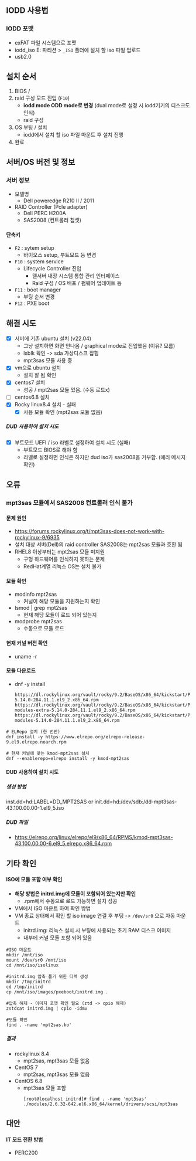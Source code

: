 ## IODD 사용법
### IODD 포맷
- exFAT 파일 시스템으로 포맷
- iodd_iso E: 파티션 > `_ISO` 폴더에 설치 할 iso 파일 업로드
- usb2.0
## 설치 순서
1. BIOS / 
2. raid 구성 모드 진입 (`F10`)
	- **iodd mode ODD mode로 변경** (dual mode로 설정 시 iodd기기의 디스크도 인식)
	- raid 구성
3. OS 부팅 / 설치
	- iodd에서 설치 할 iso 파일 마운트 후 설치 진행
4. 완료
## 서버/OS 버전 및 정보
### 서버 정보
- 모델명
	- Dell poweredge R210 II / 2011
- RAID Controller (Pcle adapter)
	- Dell PERC H200A
	- SAS2008 (컨트롤러 칩셋)
#### 단축키
- `F2` : sytem setup
	- 바이오스 setup, 부트모드 등 변경
- `F10` : system service
	- Lifecycle Controller 진입 
		- 델서버 내장 시스템 통합 관리 인터페이스
		- Raid 구성 / OS 배포 / 펌웨어 업데이트 등
- `F11` : boot manager
	- 부팅 순서 변경
- `F12` : PXE boot
## 해결 시도
- [x] 서버에 기존 ubuntu 설치 (v22.04)
	- 그냥 설치하면 화면 안나옴 / graphical mode로 진입했음 (이유? 모름)
	- lsblk 확인 -> sda 가상디스크 잡힘
	- mpt3sas 모듈 사용 중
- [x] vm으로  ubuntu 설치
	- 설치 잘 됨 확인
- [x] centos7 설치
	- 성공 / mpt2sas 모듈 있음. (수동 로드x)
- [ ] centos6.8 설치
- [x] Rocky linux8.4 설치 - 실패
	- [x] 사용 모듈 확인 (mpt2sas 모듈 없음)
##### DUD 사용하여 설치 시도
- [x] 부트모드 UEFI / iso 라벨로 설정하여 설치 시도 (실패)
	- 부트모드 BIOS로 해야 함
	- 라벨로 설정하면 인식은 하지만 dud iso가 sas2008을 거부함. (에러 메시지 확인)
## 오류
### mpt3sas 모듈에서 SAS2008 컨트롤러 인식 불가
#### 문제 원인
- https://forums.rockylinux.org/t/mpt3sas-does-not-work-with-rockylinux-9/6935
- 설치 대상 서버(Dell)의 raid controller SAS2008는 mpt2sas 모듈과 호환 됨 
- RHEL8 이상부터는 mpt2sas 모듈 미지원
	- 구형 하드웨어를 인식하지 못하는 문제
	- RedHat계열 리눅스 OS는 설치 불가
#### 모듈 확인
- modinfo mpt2sas
	- 커널이 해당 모듈을 지원하는지 확인
- lsmod | grep mpt2sas
	- 현재 해당 모듈이 로드 되어 있는지
- modprobe mpt2sas
	- 수동으로 모듈 로드
#### 현재 커널 버전 확인
- uname -r
#### 모듈 다운로드
- dnf -y install
	```
	https://dl.rockylinux.org/vault/rocky/9.2/BaseOS/x86_64/kickstart/Packages/k/kernel-5.14.0-284.11.1.el9_2.x86_64.rpm
	https://dl.rockylinux.org/vault/rocky/9.2/BaseOS/x86_64/kickstart/Packages/k/kernel-modules-extra-5.14.0-284.11.1.el9_2.x86_64.rpm
	https://dl.rockylinux.org/vault/rocky/9.2/BaseOS/x86_64/kickstart/Packages/k/kernel-modules-5.14.0-284.11.1.el9_2.x86_64.rpm
	```
```
# ELRepo 설치 (한 번만)
dnf install -y https://www.elrepo.org/elrepo-release-9.el9.elrepo.noarch.rpm

# 현재 커널에 맞는 kmod-mpt2sas 설치
dnf --enablerepo=elrepo install -y kmod-mpt2sas
```
#### DUD 사용하여 설치 시도
##### 생성 방법
inst.dd=hd:LABEL=DD_MPT2SAS
or
init.dd=hd:/dev/sdb:/dd-mpt3sas-43.100.00.00-1.el9_5.iso
##### DUD 파일
- https://elrepo.org/linux/elrepo/el9/x86_64/RPMS/kmod-mpt3sas-43.100.00.00-6.el9_5.elrepo.x86_64.rpm
## 기타 확인
#### ISO에 모듈 포함 여부 확인
- **해당 방법은 initrd.img에  모듈이 포함되어 있는지만 확인**
	- .rpm에서 수동으로 로드 가능하면 설치 성공
- VM에서 ISO 마운트 하여 확인 방법
- VM 종료 상태에서 확인 할 iso image 연결 후 부팅 -> `/dev/sr0` 으로 자동 마운트
	- initrd.img: 리눅스 설치 시 부팅에 사용되는 초기 RAM 디스크 이미지
	- 내부에 커널 모듈 포함 되어 있음
```
#ISO 마운트
mkdir /mnt/iso
mount /dev/sr0 /mnt/iso
cd /mnt/iso/isolinux

#initrd.img 압축 풀기 위한 디렉 생성
mkdir /tmp/initrd
cd /tmp/initrd
cp /mnt/iso/images/pxeboot/initrd.img .

#압축 해제 - 이미지 포맷 확인 필요 (ztd -> cpio 해제)
zstdcat initrd.img | cpio -idmv

#모듈 확인
find . -name 'mpt2sas.ko'
```
##### 결과
- rockylinux 8.4
	- mpt2sas, mpt3sas 모듈 없음
- CentOS 7
	- mpt2sas, mpt3sas 모듈 없음
- CentOS 6.8
	- mpt3sas 모듈 포함
		```
		[root@localhost initrd]# find . -name 'mpt3sas'
		./modules/2.6.32-642.el6.x86_64/kernel/drivers/scsi/mpt3sas
		```
## 대안
#### IT 모드 전환 방법
- PERC200 